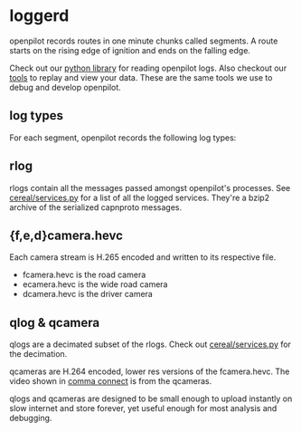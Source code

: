 # loggerd

openpilot records routes in one minute chunks called segments. A route starts on the rising edge of ignition and ends on the falling edge.

Check out our [python library](https://github.com/commaai/openpilot/blob/master/tools/lib/logreader.py) for reading openpilot logs. Also checkout our [tools](https://github.com/commaai/openpilot/tree/master/tools) to replay and view your data. These are the same tools we use to debug and develop openpilot.

## log types

For each segment, openpilot records the following log types:

## rlog

rlogs contain all the messages passed amongst openpilot's processes. See [cereal/services.py](https://github.com/commaai/cereal/blob/master/services.py) for a list of all the logged services. They're a bzip2 archive of the serialized capnproto messages.

## {f,e,d}camera.hevc

Each camera stream is H.265 encoded and written to its respective file.
* fcamera.hevc is the road camera
* ecamera.hevc is the wide road camera
* dcamera.hevc is the driver camera

## qlog & qcamera

qlogs are a decimated subset of the rlogs. Check out [cereal/services.py](https://github.com/commaai/cereal/blob/master/services.py) for the decimation.


qcameras are H.264 encoded, lower res versions of the fcamera.hevc. The video shown in [comma connect](https://connect.comma.ai/) is from the qcameras.


qlogs and qcameras are designed to be small enough to upload instantly on slow internet and store forever, yet useful enough for most analysis and debugging.
